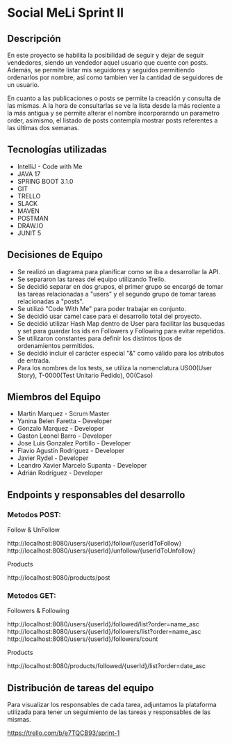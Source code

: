 # Social MeLi Sprint II
## Descripción
En este proyecto se habilita la posibilidad de seguir y dejar de seguir 
vendedores, siendo un vendedor aquel usuario que cuente con posts. Además,
se permite listar mis seguidores y seguidos permitiendo ordenarlos por nombre,
así como tambien ver la cantidad de seguidores de un usuario. 

En cuanto a las publicaciones o posts se permite la creación y consulta de las 
mismas. A la hora de consultarlas se ve la lista desde la más reciente a la más 
antigua y se permite alterar el nombre incorporarndo un parametro order, asimismo,
el listado de posts contempla mostrar posts referentes a las últimas dos semanas.

## Tecnologías utilizadas
* IntelliJ - Code with Me
* JAVA 17
* SPRING BOOT 3.1.0
* GIT
* TRELLO
* SLACK
* MAVEN
* POSTMAN
* DRAW.IO
* JUNIT 5

## Decisiones de Equipo
* Se realizó un diagrama para planificar como se iba a desarrollar la API.
* Se separaron las tareas del equipo utilizando Trello.
* Se decidió separar en dos grupos, el primer grupo se encargó de tomar las tareas relacionadas
a "users" y el segundo grupo de tomar tareas relacionadas a "posts".
* Se utilizó "Code With Me" para poder trabajar en conjunto.
* Se decidió usar camel case para el desarrollo total del proyecto.
* Se decidió utilizar Hash Map dentro de User para facilitar las busquedas y 
set para guardar los ids en Followers y Following para evitar repetidos.
* Se utilizaron constantes para definir los distintos tipos de ordenamientos permitidos.
* Se decidió incluir el carácter especial "&" como válido para los atributos de entrada.
* Para los nombres de los tests, se utiliza la nomenclatura US00(User Story), T-0000(Test Unitario Pedido), 00(Caso)


## Miembros del Equipo
* Martin Marquez - Scrum Master
* Yanina Belen Faretta - Developer
* Gonzalo Marquez - Developer
* Gaston Leonel Barro - Developer
* Jose Luis Gonzalez Portillo - Developer
* Flavio Agustín Rodríguez - Developer
* Javier Rydel - Developer
* Leandro Xavier Marcelo Supanta - Developer
* Adrián Rodríguez - Developer

## Endpoints  y responsables del desarrollo

### Metodos POST:

Follow & UnFollow

http://localhost:8080/users/{userId}/follow/{userIdToFollow}
http://localhost:8080/users/{userId}/unfollow/{userIdToUnfollow}

Products

http://localhost:8080/products/post

### Metodos GET:

Followers & Following

http://localhost:8080/users/{userId}/followed/list?order=name_asc
http://localhost:8080/users/{userId}/followers/list?order=name_asc
http://localhost:8080/users/{userId}/followers/count

Products

http://localhost:8080/products/followed/{userId}/list?order=date_asc

## Distribución de tareas del equipo
Para visualizar los responsables de cada tarea, adjuntamos la plataforma utilizada para tener un seguimiento de las tareas y responsables de las mismas.

https://trello.com/b/e7TQCB93/sprint-1